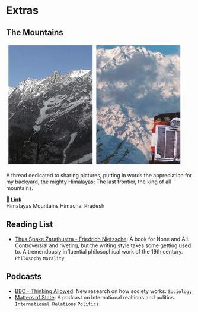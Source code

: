 <!-- markdownlint-disable no-inline-html -->

# Extras

## The Mountains

<div class="boximg1">
<img class="" alt="Dahuladhar Himachal Pradesh" src="../img/mountains_thumb.png">
</div>
<div class="boxtxt1">
<p class="pText">
A thread dedicated to sharing pictures, putting in words the appreciation for my backyard, the mighty Himalayas:
The last frontier, the king of all mountains.
</p>
<a class="textLink" href="../lists/#the-mountain-thread"><b><u>&#128279; Link</u></b></a>
<br/>
<span class="minText tags">Himalayas</span>
<span class="minText tags">Mountains</span>
<span class="minText tags">Himachal Pradesh</span>
</div>

## Reading List

- [Thus Spake Zarathustra - Friedrich Nietzsche](https://www.goodreads.com/book/show/51893.Thus_Spoke_Zarathustra):
    A book for None and All. Controversial and riveting, but the writing style takes some getting used to.
    A tremendously influential philosophical work of the 19th century. `Philosophy` `Morality`

## Podcasts

- [BBC - Thinking Allowed](http://www.bbc.co.uk/programmes/b006qy05): New research on how society works. `Sociology`
- [Matters of State](http://www.mattersofstate.org): A podcast on International realtions and politics.
    `International Relations` `Politics`

[^1]: Last Updated: `2018-04-22`
